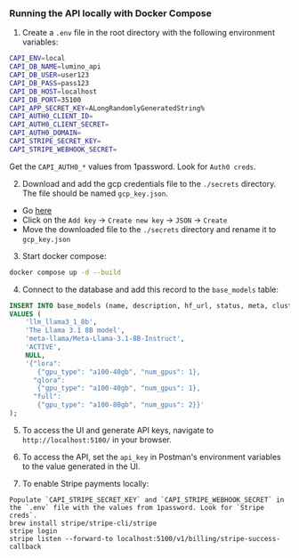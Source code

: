 ### Running the API locally with Docker Compose

1. Create a `.env` file in the root directory with the following environment variables:
```bash
CAPI_ENV=local
CAPI_DB_NAME=lumino_api
CAPI_DB_USER=user123
CAPI_DB_PASS=pass123
CAPI_DB_HOST=localhost
CAPI_DB_PORT=35100
CAPI_APP_SECRET_KEY=ALongRandomlyGeneratedString%
CAPI_AUTH0_CLIENT_ID=
CAPI_AUTH0_CLIENT_SECRET=
CAPI_AUTH0_DOMAIN=
CAPI_STRIPE_SECRET_KEY=
CAPI_STRIPE_WEBHOOK_SECRET=
```
Get the `CAPI_AUTH0_*` values from 1password. Look for `Auth0 creds`.

2. Download and add the gcp credentials file to the `./secrets` directory. The file should be named `gcp_key.json`.
- Go [here](https://console.cloud.google.com/iam-admin/serviceaccounts/details/111353529676962196957/keys?project=neat-airport-407301)
- Click on the `Add key` -> `Create new key` -> `JSON` -> `Create`
- Move the downloaded file to the `./secrets` directory and rename it to `gcp_key.json`

3. Start docker compose:
```bash
docker compose up -d --build
```

4. Connect to the database and add this record to the `base_models` table:
```sql
INSERT INTO base_models (name, description, hf_url, status, meta, cluster_config)
VALUES (
    'llm_llama3_1_8b',
    'The Llama 3.1 8B model',
    'meta-llama/Meta-Llama-3.1-8B-Instruct',
    'ACTIVE',
    NULL,
    '{"lora": 
       {"gpu_type": "a100-40gb", "num_gpus": 1}, 
      "qlora": 
       {"gpu_type": "a100-40gb", "num_gpus": 1}, 
      "full": 
       {"gpu_type": "a100-80gb", "num_gpus": 2}}'
);
```

5. To access the UI and generate API keys, navigate to `http://localhost:5100/` in your browser.

6. To access the API, set the `api_key` in Postman's environment variables to the value generated in the UI.

7. To enable Stripe payments locally:
```
Populate `CAPI_STRIPE_SECRET_KEY` and `CAPI_STRIPE_WEBHOOK_SECRET` in the `.env` file with the values from 1password. Look for `Stripe creds`.
brew install stripe/stripe-cli/stripe
stripe login
stripe listen --forward-to localhost:5100/v1/billing/stripe-success-callback
```